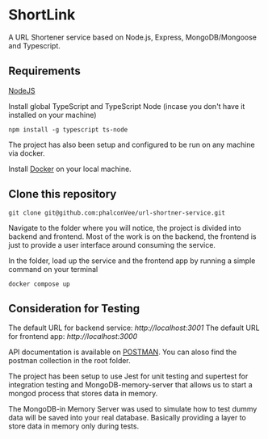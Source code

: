 # ShortLink

A URL Shortener service based on Node.js, Express, MongoDB/Mongoose and Typescript.

## Requirements

[NodeJS](https://nodejs.org/en/)

Install global TypeScript and TypeScript Node (incase you don't have it installed on your machine)

```
npm install -g typescript ts-node
```

The project has also been setup and configured to be run on any machine via docker.

Install [Docker](https://docs.docker.com/get-docker/) on your local machine.

## Clone this repository

```
git clone git@github.com:phalconVee/url-shortner-service.git
```

Navigate to the folder where you will notice, the project is divided into backend and frontend. Most of the work is on the backend, the frontend is just to provide a user interface around consuming the service.

In the folder, load up the service and the frontend app by running a simple command on your terminal

```
docker compose up
```

## Consideration for Testing

The default URL for backend service: _http://localhost:3001_
The default URL for frontend app: _http://localhost:3000_

API documentation is available on [POSTMAN](https://documenter.getpostman.com/view/3832128/UUxtGWgb).
You can aloso find the postman collection in the root folder.

The project has been setup to use Jest for unit testing and supertest for integration testing and MongoDB-memory-server that allows us to start a mongod process that stores data in memory.

The MongoDB-in Memory Server was used to simulate how to test dummy data will be saved into your real database. Basically providing a layer to store data in memory only during tests.
